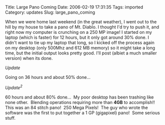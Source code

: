 Title: Large Pano Coming
Date: 2006-02-19 17:31:35
Tags: imported
Category: updates
Slug: large_pano_coming

When we were home last weekend (in the great weather), I went out to the hill by my house to take a pano of Mt. Diablo.  I thought I'd try to push it, and right now my computer is crunching on a 250 MP image!  I started on my laptop (which is faster) for 12 hours, but it only got around 30% done.  I didn't want to tie up my laptop that long, so I kicked off the process again on my desktop (only 500Mhz and 612 MB memory) so it might take a long time, but the initial output looks pretty good.  I'll post (albiet a much smaller version) when its done.

<em>Update</em>

Going on 36 hours and about 50% done...

<em>Update<sup>2</sup></em>

60 hours and about 80% done...  My poor desktop has been trashing like none other.  Blending operations requiring more than <strong>4GB</strong> to accomplish!!  This was an 84 stitch pano!  250 Mega Pixels!  The guy who wrote the software was the first to put together a 1 GP (gigapixel) pano!  Some serious stuff.
